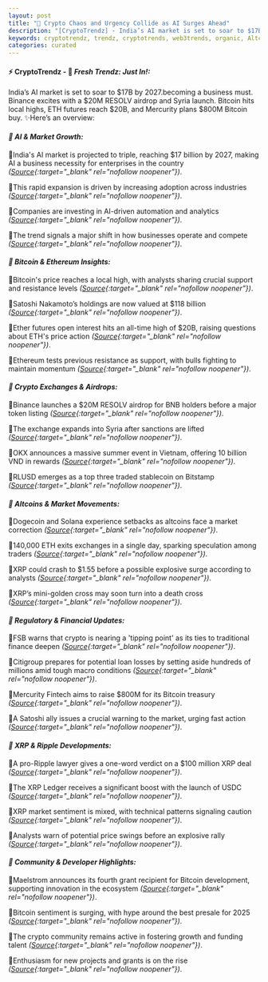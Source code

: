 ```yaml
---
layout: post
title: "🌌 Crypto Chaos and Urgency Collide as AI Surges Ahead"
description: "[CryptoTrendz] - India’s AI market is set to soar to $17B by 2027.becoming a business must. Binance excites with a $20M RESOLV airdrop and Syria launch. Bitcoin hits local highs, ETH futures reach $20B, and Mercurity plans $800M Bitcoin buy."
keywords: cryptotrendz, trendz, cryptotrends, web3trends, organic, Altcoins, Airdrop, Stablecoin, Syria, Market, XRP, Business, AI, Token, ETH, Bitcoin, crypto, Binance, Analyst, Trump, Exits
categories: curated
---
```


#### ⚡ CryptoTrendz - 📌 *Fresh Trendz: Just In!:*

India’s AI market is set to soar to $17B by 2027.becoming a business must. Binance excites with a $20M RESOLV airdrop and Syria launch. Bitcoin hits local highs, ETH futures reach $20B, and Mercurity plans $800M Bitcoin buy. ✨Here’s an overview:


#### *🔖  AI & Market Growth:*  

🔹India's AI market is projected to triple, reaching $17 billion by 2027, making AI a business necessity for enterprises in the country *([Source](https://s.avyag.com/yiw2){:target="_blank" rel="nofollow noopener"})*.  

🔹This rapid expansion is driven by increasing adoption across industries *([Source](https://s.avyag.com/yiw2){:target="_blank" rel="nofollow noopener"})*.  

🔹Companies are investing in AI-driven automation and analytics *([Source](https://s.avyag.com/yiw2){:target="_blank" rel="nofollow noopener"})*.  

🔹The trend signals a major shift in how businesses operate and compete *([Source](https://s.avyag.com/yiw2){:target="_blank" rel="nofollow noopener"})*.  

#### *🔖  Bitcoin & Ethereum Insights:*  

🔹Bitcoin's price reaches a local high, with analysts sharing crucial support and resistance levels *([Source](https://s.avyag.com/uak9){:target="_blank" rel="nofollow noopener"})*.  

🔹Satoshi Nakamoto’s holdings are now valued at $118 billion *([Source](https://s.avyag.com/kvcu){:target="_blank" rel="nofollow noopener"})*.  

🔹Ether futures open interest hits an all-time high of $20B, raising questions about ETH's price action *([Source](https://s.avyag.com/z2h7){:target="_blank" rel="nofollow noopener"})*.  

🔹Ethereum tests previous resistance as support, with bulls fighting to maintain momentum *([Source](https://s.avyag.com/6gqh){:target="_blank" rel="nofollow noopener"})*.  

#### *🔖  Crypto Exchanges & Airdrops:*  

🔹Binance launches a $20M RESOLV airdrop for BNB holders before a major token listing *([Source](https://s.avyag.com/aq73){:target="_blank" rel="nofollow noopener"})*.  

🔹The exchange expands into Syria after sanctions are lifted *([Source](https://s.avyag.com/1jp8){:target="_blank" rel="nofollow noopener"})*.  

🔹OKX announces a massive summer event in Vietnam, offering 10 billion VND in rewards *([Source](https://s.avyag.com/o8n9){:target="_blank" rel="nofollow noopener"})*.  

🔹RLUSD emerges as a top three traded stablecoin on Bitstamp *([Source](https://s.avyag.com/drtm){:target="_blank" rel="nofollow noopener"})*.  

#### *🔖  Altcoins & Market Movements:*  

🔹Dogecoin and Solana experience setbacks as altcoins face a market correction *([Source](https://s.avyag.com/6ir3){:target="_blank" rel="nofollow noopener"})*.  

🔹140,000 ETH exits exchanges in a single day, sparking speculation among traders *([Source](https://s.avyag.com/cmg7){:target="_blank" rel="nofollow noopener"})*.  

🔹XRP could crash to $1.55 before a possible explosive surge according to analysts *([Source](https://s.avyag.com/2n4a){:target="_blank" rel="nofollow noopener"})*.  

🔹XRP’s mini-golden cross may soon turn into a death cross *([Source](https://s.avyag.com/h943){:target="_blank" rel="nofollow noopener"})*.  

#### *🔖  Regulatory & Financial Updates:*  

🔹FSB warns that crypto is nearing a 'tipping point' as its ties to traditional finance deepen *([Source](https://s.avyag.com/uqio){:target="_blank" rel="nofollow noopener"})*.  

🔹Citigroup prepares for potential loan losses by setting aside hundreds of millions amid tough macro conditions *([Source](https://s.avyag.com/mprr){:target="_blank" rel="nofollow noopener"})*.  

🔹Mercurity Fintech aims to raise $800M for its Bitcoin treasury *([Source](https://s.avyag.com/0y45){:target="_blank" rel="nofollow noopener"})*.  

🔹A Satoshi ally issues a crucial warning to the market, urging fast action *([Source](https://s.avyag.com/6y3w){:target="_blank" rel="nofollow noopener"})*.  

#### *🔖  XRP & Ripple Developments:*  

🔹A pro-Ripple lawyer gives a one-word verdict on a $100 million XRP deal *([Source](https://s.avyag.com/09m7){:target="_blank" rel="nofollow noopener"})*.  

🔹The XRP Ledger receives a significant boost with the launch of USDC *([Source](https://s.avyag.com/c3zx){:target="_blank" rel="nofollow noopener"})*.  

🔹XRP market sentiment is mixed, with technical patterns signaling caution *([Source](https://s.avyag.com/h943){:target="_blank" rel="nofollow noopener"})*.  

🔹Analysts warn of potential price swings before an explosive rally *([Source](https://s.avyag.com/2n4a){:target="_blank" rel="nofollow noopener"})*.  

#### *🔖  Community & Developer Highlights:*  

🔹Maelstrom announces its fourth grant recipient for Bitcoin development, supporting innovation in the ecosystem *([Source](https://s.avyag.com/x5j2){:target="_blank" rel="nofollow noopener"})*.  

🔹Bitcoin sentiment is surging, with hype around the best presale for 2025 *([Source](https://s.avyag.com/zztp){:target="_blank" rel="nofollow noopener"})*.  

🔹The crypto community remains active in fostering growth and funding talent *([Source](https://s.avyag.com/x5j2){:target="_blank" rel="nofollow noopener"})*.  

🔹Enthusiasm for new projects and grants is on the rise *([Source](https://s.avyag.com/zztp){:target="_blank" rel="nofollow noopener"})*.